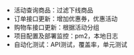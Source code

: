 *   活动查询商品：过滤下线商品
*   订单接口更新：增加优惠券，优惠活动
*   购物车接口更新：根据活动分组
*   项目配置及部署监控：pm2，本地日志
*   自动化测试：API测试，覆盖率，单元测试
